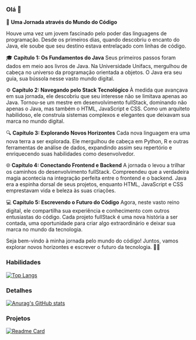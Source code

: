 ### Olá 👋

🌟 **Uma Jornada através do Mundo do Código**

Houve uma vez um jovem fascinado pelo poder das linguagens de programação. Desde os primeiros dias, quando descobriu o encanto do Java, ele soube que seu destino estava entrelaçado com linhas de código.

🎓 **Capítulo 1: Os Fundamentos do Java**
Seus primeiros passos foram dados em meio aos livros de Java. Na Universidade Unifacs, mergulhou de cabeça no universo da programação orientada a objetos. O Java era seu guia, sua bússola nesse vasto mundo digital.

⚙️ **Capítulo 2: Navegando pelo Stack Tecnológico**
À medida que avançava em sua jornada, ele descobriu que seu interesse não se limitava apenas ao Java. Tornou-se um mestre em desenvolvimento fullStack, dominando não apenas o Java, mas também o HTML, JavaScript e CSS. Como um arquiteto habilidoso, ele construía sistemas complexos e elegantes que deixavam sua marca no mundo digital.

🔍 **Capítulo 3: Explorando Novos Horizontes**
Cada nova linguagem era uma nova terra a ser explorada. Ele mergulhou de cabeça em Python, R e outras ferramentas de análise de dados, expandindo assim seu repertório e enriquecendo suas habilidades como desenvolvedor.

🌐 **Capítulo 4: Conectando Frontend e Backend**
A jornada o levou a trilhar os caminhos do desenvolvimento fullStack. Compreendeu que a verdadeira magia acontecia na integração perfeita entre o frontend e o backend. Java era a espinha dorsal de seus projetos, enquanto HTML, JavaScript e CSS emprestavam vida e beleza às suas criações.

💻 **Capítulo 5: Escrevendo o Futuro do Código**
Agora, neste vasto reino digital, ele compartilha sua experiência e conhecimento com outros entusiastas do código. Cada projeto fullStack é uma nova história a ser contada, uma oportunidade para criar algo extraordinário e deixar sua marca no mundo da tecnologia.

Seja bem-vindo à minha jornada pelo mundo do código! Juntos, vamos explorar novos horizontes e escrever o futuro da tecnologia. 🚀🌐

### Habilidades

[![Top Langs](https://github-readme-stats.vercel.app/api/top-langs/?username=anuraghazra)](https://github.com/anuraghazra/github-readme-stats)

### Detalhes

[![Anurag's GitHub stats](https://github-readme-stats.vercel.app/api?username=Nilson-nascimento&show_icons=true&theme=tokyonight)](https://github.com/Nilson-nascimento/github-readme-stats)

### Projetos

[![Readme Card](https://github-readme-stats.vercel.app/api/pin/?username=Nilson-nascimento&repo=github-readme-stats&theme=tokyonight)](https://github.com/uraghazra/github-readme-stats)
